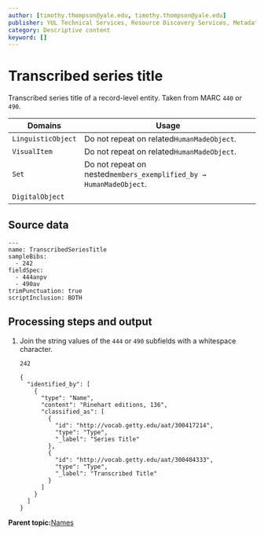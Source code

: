 ```yaml
---
author: [timothy.thompson@yale.edu, timothy.thompson@yale.edu]
publisher: YUL Technical Services, Resource Discovery Services, Metadata Services Unit
category: Descriptive content
keyword: []
---
```


# Transcribed series title

Transcribed series title of a record-level entity. Taken from MARC `440` or `490`.

|Domains|Usage|
|-------|-----|
|`LinguisticObject`|Do not repeat on related`HumanMadeObject`.|
|`VisualItem`|Do not repeat on related`HumanMadeObject`.|
|`Set`|Do not repeat on nested`members_exemplified_by → HumanMadeObject`.|
|`DigitalObject`| |

## Source data

```
---
name: TranscribedSeriesTitle
sampleBibs:
  - 242
fieldSpec:
  - 444anpv
  - 490av
trimPunctuation: true
scriptInclusion: BOTH
```

## Processing steps and output

1.  Join the string values of the `444` or `490` subfields with a whitespace character.

    `242`

    ```
    {
      "identified_by": [
        {
          "type": "Name",
          "content": "Rinehart editions, 136",
          "classified_as": [
            {
              "id": "http://vocab.getty.edu/aat/300417214",
              "type": "Type",
              "_label": "Series Title"
            },
            {
              "id": "http://vocab.getty.edu/aat/300404333",
              "type": "Type",
              "_label": "Transcribed Title"
            }        
          ]
        }
      ]
    }
    ```


**Parent topic:**[Names](../../tasks/names-and-labels/names.md)

